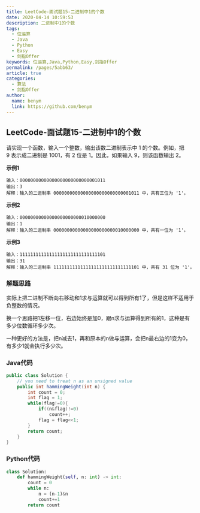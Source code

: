 ```yaml
---
title: LeetCode-面试题15-二进制中1的个数
date: 2020-04-14 10:59:53
description: 二进制中1的个数
tags: 
  - 位运算
  - Java
  - Python
  - Easy
  - 剑指Offer
keywords: 位运算,Java,Python,Easy,剑指Offer
permalink: /pages/5abb63/
article: true
categories: 
  - 算法
  - 剑指Offer
author: 
  name: benym
  link: https://github.com/benym
---
```


## LeetCode-面试题15-二进制中1的个数

请实现一个函数，输入一个整数，输出该数二进制表示中 1 的个数。例如，把 9 表示成二进制是 1001，有 2 位是 1。因此，如果输入 9，则该函数输出 2。

 <!--more-->

**示例1**

```
输入：00000000000000000000000000001011
输出：3
解释：输入的二进制串 00000000000000000000000000001011 中，共有三位为 '1'。
```

**示例2**

```
输入：00000000000000000000000010000000
输出：1
解释：输入的二进制串 00000000000000000000000010000000 中，共有一位为 '1'。
```

**示例3**

```
输入：11111111111111111111111111111101
输出：31
解释：输入的二进制串 11111111111111111111111111111101 中，共有 31 位为 '1'。
```

### 解题思路

实际上把二进制不断向右移动和1求与运算就可以得到所有1了，但是这样不适用于负整数的情况。

换一个思路把1左移一位，右边始终是加0，跟n求与运算得到所有的1，这种是有多少位数循环多少次。

一种更好的方法是，把n减去1，再和原本的n做与运算，会把n最右边的1变为0，有多少1就会执行多少次。

### Java代码

```java
public class Solution {
    // you need to treat n as an unsigned value
    public int hammingWeight(int n) {
        int count = 0;
        int flag = 1;
        while(flag!=0){
            if((n&flag)!=0)
                count++;
            flag = flag<<1;
        }
        return count;
    }
}
```

### Python代码

```python
class Solution:
    def hammingWeight(self, n: int) -> int:
        count = 0
        while n:
            n = (n-1)&n
            count+=1
        return count
```

